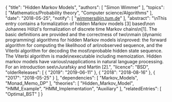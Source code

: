 {
    "title": "Hidden Markov Models",
    "authors": [
        "Simon Wimmer"
    ],
    "topics": [
        "Mathematics/Probability theory",
        "Computer science/Algorithms"
    ],
    "date": "2018-05-25",
    "notify": [
        "wimmers@in.tum.de"
    ],
    "abstract": "\nThis entry contains a formalization of hidden Markov models [3] based\non Johannes Hölzl's formalization of discrete time Markov chains\n[1]. The basic definitions are provided and the correctness of two\nmain (dynamic programming) algorithms for hidden Markov models is\nproved: the forward algorithm for computing the likelihood of an\nobserved sequence, and the Viterbi algorithm for decoding the most\nprobable hidden state sequence. The Viterbi algorithm is made\nexecutable including memoization.  Hidden markov models have various\napplications in natural language processing. For an introduction see\nJurafsky and Martin [2].",
    "licence": "BSD",
    "olderReleases": [
        {
            "2019": "2019-06-11"
        },
        {
            "2018": "2018-08-16"
        },
        {
            "2017": "2018-05-25"
        }
    ],
    "dependencies": [
        "Markov_Models",
        "Monad_Memo_DP"
    ],
    "theories": [
        "Hidden_Markov_Model",
        "HMM_Example",
        "HMM_Implementation",
        "Auxiliary"
    ],
    "relatedEntries": [
        "Optimal_BST"
    ]
}